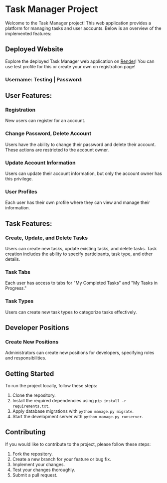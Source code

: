 # Task Manager Project

Welcome to the Task Manager project! This web application provides a platform for managing tasks and user accounts. Below is an overview of the implemented features:

## Deployed Website
Explore the deployed Task Manager web application on [Render](https://it-task-manager-5z1u.onrender.com/)! You can use test profile for this or create your own on registration page! 
### Username: Testing | Password:

## User Features:

### Registration
New users can register for an account.

### Change Password, Delete Account
Users have the ability to change their password and delete their account. These actions are restricted to the account owner.

### Update Account Information
Users can update their account information, but only the account owner has this privilege.

### User Profiles
Each user has their own profile where they can view and manage their information.

## Task Features:

### Create, Update, and Delete Tasks
Users can create new tasks, update existing tasks, and delete tasks. Task creation includes the ability to specify participants, task type, and other details.

### Task Tabs
Each user has access to tabs for "My Completed Tasks" and "My Tasks in Progress."

### Task Types
Users can create new task types to categorize tasks effectively.

## Developer Positions

### Create New Positions
Administrators can create new positions for developers, specifying roles and responsibilities.

## Getting Started

To run the project locally, follow these steps:

1. Clone the repository.
2. Install the required dependencies using `pip install -r requirements.txt`.
3. Apply database migrations with `python manage.py migrate`.
4. Start the development server with `python manage.py runserver`.

## Contributing

If you would like to contribute to the project, please follow these steps:

1. Fork the repository.
2. Create a new branch for your feature or bug fix.
3. Implement your changes.
4. Test your changes thoroughly.
5. Submit a pull request.
